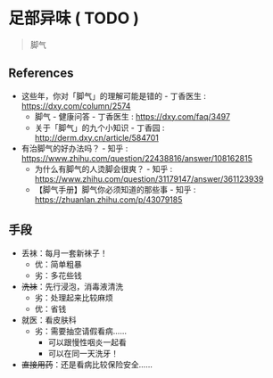 # 足部异味 ( TODO )

> 脚气

## References

- 这些年，你对「脚气」的理解可能是错的 - 丁香医生 : https://dxy.com/column/2574
    - 脚气 - 健康问答 - 丁香医生 : https://dxy.com/faq/3497
    - 关于「脚气」的九个小知识 - 丁香园 : http://derm.dxy.cn/article/584701
- 有治脚气的好办法吗？ - 知乎 : https://www.zhihu.com/question/22438816/answer/108162815
    - 为什么有脚气的人烫脚会很爽？ - 知乎 : https://www.zhihu.com/question/31179147/answer/361123939
    - 【脚气手册】脚气你必须知道的那些事 - 知乎 : https://zhuanlan.zhihu.com/p/43079185

## 手段

- 丢袜：每月一套新袜子！
    - 优：简单粗暴
    - 劣：多花些钱
- ~~洗袜~~：先行浸泡，消毒液清洗
    - 劣：处理起来比较麻烦
    - 优：省钱
- 就医：看皮肤科
    - 劣：需要抽空请假看病……
        - 可以跟慢性咽炎一起看
        - 可以在同一天洗牙！
- ~~直接用药~~：还是看病比较保险安全……
